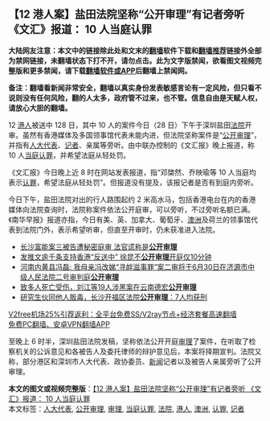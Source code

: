  <h2>【12 港人案】盐田法院坚称“公开审理”有记者旁听 《文汇》报道： 10 人当庭认罪</h2> <p class="notice"><b>大陆网友注意：本文中的链接除此处和文末的<a href="https://github.com/bannedbook/fanqiang" >翻墙</a>软件下载和<a href="https://github.com/killgcd/justmysocks/blob/master/README.md">翻墙推荐</a>链接外全部为禁网链接，未翻墙状态下打不开，请勿点击。此为文字版禁闻，欲看图文视频完整版和更多禁闻，请下载<a href="https://github.com/bannedbook/fanqiang">翻墙软件或APP</a>后翻墙上禁闻网。</p><p>备注：翻墙看新闻非常安全，翻墙以真实身份发表敏感言论有一定风险，但只看不说则没有任何风险，翻的人太多，政府管不过来，也不管。信息自由是天赋人权，请放心大胆的翻墙。</b></p>  <div class="entry">  <p>12 <a href="https://www.bannedbook.org/bnews/tag/%e6%b8%af%e4%ba%ba/" class="st_tag internal_tag" rel="tag" title="标签 港人 下的日志">港人</a>被送中 128 日，其中 10 人的案件今日（28 日）下午于深圳盐田<a href="https://www.bannedbook.org/bnews/tag/%e6%b3%95%e9%99%a2/" class="st_tag internal_tag" rel="tag" title="标签 法院 下的日志">法院</a>开审。虽然有香港媒体及多国领事馆代表未能内进，但法院坚称案件是“<a href="https://www.bannedbook.org/bnews/tag/%E5%85%AC%E5%BC%80%E5%AE%A1%E7%90%86/" class="st_tag internal_tag" rel="tag" title="标签 公开审理 下的日志">公开审理</a>”，并指有<a href="https://www.bannedbook.org/bnews/tag/%e4%ba%ba%e5%a4%a7%e4%bb%a3%e8%a1%a8/" class="st_tag internal_tag" rel="tag" title="标签 人大代表 下的日志">人大代表</a>、<a href="https://www.bannedbook.org/bnews/tag/%E8%AE%B0%E8%80%85/" class="st_tag internal_tag" rel="tag" title="标签 记者 下的日志">记者</a>、亲属等旁听。由中联办控制的《文汇报》晚上报道，称 10 人<a href="https://www.bannedbook.org/bnews/tag/%E5%BD%93%E5%BA%AD%E8%AE%A4%E7%BD%AA/" class="st_tag internal_tag" rel="tag" title="标签 当庭认罪 下的日志">当庭认罪</a>，并希望法庭从轻处罚。</p> <p>《文汇报》今日晚上近 8 时在网站发表报道，指“邓棨然、乔映瑜等 10 人当庭均表示<a href="https://www.bannedbook.org/bnews/tag/%E8%AE%A4%E7%BD%AA/" class="st_tag internal_tag" rel="tag" title="标签 认罪 下的日志">认罪</a>，希望法庭从轻处罚”。但报道没有提及，该报记者是否有到庭内旁听。</p>  <p>今日下午，盐田法院对出的行人路围起约 2 米高水马，包括香港电台在内的香港媒体向法院查询时，法院称案件依法公开庭审，可以旁听，不过旁听名额已满。《南华早报》报道亦指，今日有美、英、加拿大、葡萄牙、<a href="https://www.bannedbook.org/bnews/tag/%e6%be%b3%e6%b4%b2/" class="st_tag internal_tag" rel="tag" title="标签 澳洲 下的日志">澳洲</a>及荷兰的领事馆代表到法院门外，表示希望听审，但直至开审时，仍未获准进入法院。</p> <ul class='op-related-articles' title='相关阅读'> <li><a href='https://www.bannedbook.org/bnews/comments/20200912/1395244.html' target='_blank'>长沙富能案三被告遭秘密庭审 法官谎称是<b>公开审理</b></a></li> <li><a href='https://www.bannedbook.org/bnews/ssgc/20200817/1381640.html' target='_blank'> 发推文逾千条支持香港“反送中” 徐昆不<b>公开审理</b>开庭仅10分钟</a></li> <li><a href='https://www.bannedbook.org/bnews/weiquan/20200616/1345742.html' target='_blank'>河南内黄县冯磊: 我母亲冯改娣&#8220;寻衅滋事罪&#8221;案二审将于6月30日在济源市中级人民法院二号审判庭<b>公开审理</b></a></li> <li><a href='https://www.bannedbook.org/bnews/baitai/20191215/1241592.html' target='_blank'>致多人死亡受伤，刘江等19人涉黑案在云南德宏<b>公开审理</b></a></li> <li><a href='https://www.bannedbook.org/bnews/baitai/20190807/1170868.html' target='_blank'>研究生伙同他人贩毒，长沙开福区法院<b>公开审理</b>：7人均获刑</a></li> </ul> <p class="texttj"> <a href="https://www.bannedbook.org/forum23/topic22702.html" target="_blank">V2free机场25%引荐返利：全平台免费SS/V2ray节点+经济套餐高速翻墙</a><br/> <a href="https://github.com/bannedbook/fanqiang/wiki/%E7%A6%81%E9%97%BB%E7%BD%91%E5%AE%89%E5%8D%93%E7%BF%BB%E5%A2%99%E6%96%B0%E9%97%BBAPP" target="_blank">免费PC翻墙、安卓VPN翻墙APP</a></p><p>至晚上 6 时半，深圳盐田法院发稿，坚称依法公开开庭<a href="https://www.bannedbook.org/bnews/tag/%E5%AE%A1%E7%90%86/" class="st_tag internal_tag" rel="tag" title="标签 审理 下的日志">审理</a>了案件，在听取了检察机关的公诉意见和各被告人及委托律师的辩护意见后，本案将择期宣判。法院又称，部分港区和深圳市人大代表、政协委员、<span class='wp_keywordlink_affiliate'><a href="https://www.bannedbook.org/" title="新闻">新闻</a></span>记者以及被告人亲属旁听了公开审理。</p> <a name='sharetosocial'></a>       <div><b>本文的图文或视频完整版</b>：<a href='https://www.bannedbook.org/bnews/comments/20201229/1456736.html'>【12 港人案】盐田法院坚称“公开审理”有记者旁听 《文汇》报道： 10 人当庭认罪</a></div>  </div><!--END ENTRY--> <div class="postfooter"> <div>本文标签：<a href="https://www.bannedbook.org/bnews/tag/%e4%ba%ba%e5%a4%a7%e4%bb%a3%e8%a1%a8/" rel="tag">人大代表</a>, <a href="https://www.bannedbook.org/bnews/tag/%E5%85%AC%E5%BC%80%E5%AE%A1%E7%90%86/" rel="tag">公开审理</a>, <a href="https://www.bannedbook.org/bnews/tag/%E5%AE%A1%E7%90%86/" rel="tag">审理</a>, <a href="https://www.bannedbook.org/bnews/tag/%E5%BD%93%E5%BA%AD%E8%AE%A4%E7%BD%AA/" rel="tag">当庭认罪</a>, <a href="https://www.bannedbook.org/bnews/tag/%e6%b3%95%e9%99%a2/" rel="tag">法院</a>, <a href="https://www.bannedbook.org/bnews/tag/%e6%b8%af%e4%ba%ba/" rel="tag">港人</a>, <a href="https://www.bannedbook.org/bnews/tag/%e6%be%b3%e6%b4%b2/" rel="tag">澳洲</a>, <a href="https://www.bannedbook.org/bnews/tag/%E8%AE%A4%E7%BD%AA/" rel="tag">认罪</a>, <a href="https://www.bannedbook.org/bnews/tag/%E8%AE%B0%E8%80%85/" rel="tag">记者</a></div>  </div><!--END POSTFOOTER--> 